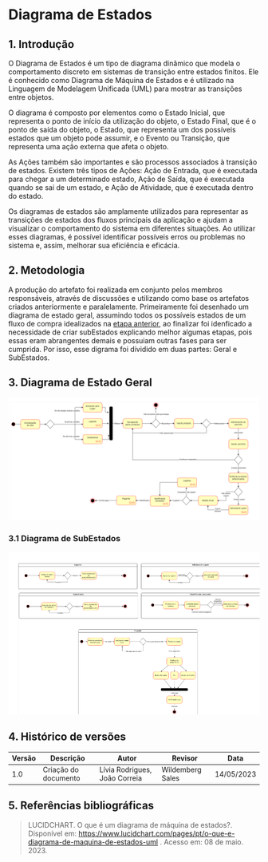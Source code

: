 # Diagrama de Estados

## 1. Introdução

O Diagrama de Estados é um tipo de diagrama dinâmico que modela o comportamento discreto em sistemas de transição entre estados finitos. Ele é conhecido como Diagrama de Máquina de Estados e é utilizado na Linguagem de Modelagem Unificada (UML) para mostrar as transições entre objetos. 

O diagrama é composto por elementos como o Estado Inicial, que representa o ponto de início da utilização do objeto, o Estado Final, que é o ponto de saída do objeto, o Estado, que representa um dos possíveis estados que um objeto pode assumir, e o Evento ou Transição, que representa uma ação externa que afeta o objeto. 

As Ações também são importantes e são processos associados à transição de estados. Existem três tipos de Ações: Ação de Entrada, que é executada para chegar a um determinado estado, Ação de Saída, que é executada quando se sai de um estado, e Ação de Atividade, que é executada dentro do estado. 

Os diagramas de estados são amplamente utilizados para representar as transições de estados dos fluxos principais da aplicação e ajudam a visualizar o comportamento do sistema em diferentes situações. Ao utilizar esses diagramas, é possível identificar possíveis erros ou problemas no sistema e, assim, melhorar sua eficiência e eficácia.

## 2. Metodologia

A produção do artefato foi realizada em conjunto pelos membros responsáveis, através de discussões e utilizando como base os artefatos criados anteriormente e paralelamente. Primeiramente foi desenhado um diagrama de estado geral, assumindo todos os possíveis estados de um fluxo de compra idealizados na [etapa anterior](https://unbarqdsw2023-1.github.io/2023.1_G4_ProjetoRiHappy/#/Base/1.1.1.designSprint), ao finalizar foi idenficado a necessidade de criar subEstados explicando melhor algumas etapas, pois essas eram abrangentes demais e possuiam outras fases para ser cumprida. Por isso, esse digrama foi dividido em duas partes: Geral e SubEstados. 

## 3. Diagrama de Estado Geral 

![](./images/diagramaEstados/diagramaGeral.png)

### 3.1 Diagrama de SubEstados

![](./images/diagramaEstados/diagramaSubEstados.png)

## 4. Histórico de versões

| Versão | Descrição            | Autor           | Revisor           | Data           |
| ------ | -------------------- | --------------- | ----------------- | -------------- |
| 1.0    | Criação do documento | Lívia Rodrigues, João Correia | Wildemberg Sales | 14/05/2023 |

## 5. Referências bibliográficas

> LUCIDCHART. O que é um diagrama de máquina de estados?. Disponível em: https://www.lucidchart.com/pages/pt/o-que-e-diagrama-de-maquina-de-estados-uml . Acesso em: 08 de maio. 2023.
